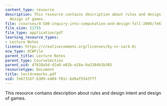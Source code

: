 ```yaml
---
content_type: resource
description: This resource contains description about rules and design intent and
  design of games.
file: /courses/4-580-inquiry-into-computation-and-design-fall-2006/7e67316fb309e489f81cbdbaf5543fff_lect4remarks.pdf
file_size: 21755
file_type: application/pdf
learning_resource_types:
- Lecture Notes
license: https://creativecommons.org/licenses/by-nc-sa/4.0/
ocw_type: OCWFile
parent_title: Lecture Notes
parent_type: CourseSection
parent_uid: d7618a5d-d2a0-e02b-e28a-0a3384b3b305
resourcetype: Document
title: lect4remarks.pdf
uid: 7e67316f-b309-e489-f81c-bdbaf5543fff
---
```

This resource contains description about rules and design intent and design of games.